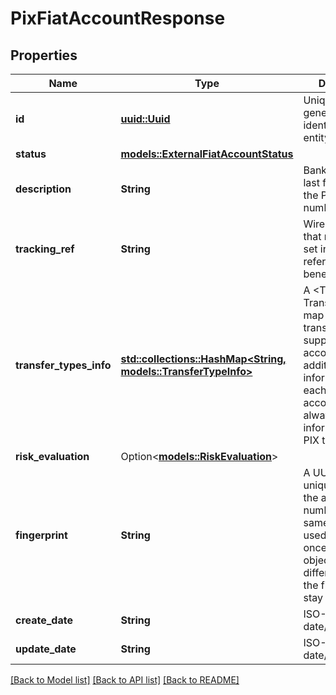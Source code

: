 # PixFiatAccountResponse

## Properties

Name | Type | Description | Notes
------------ | ------------- | ------------- | -------------
**id** | [**uuid::Uuid**](uuid::Uuid.md) | Unique system generated identifier for the entity. | 
**status** | [**models::ExternalFiatAccountStatus**](ExternalFiatAccountStatus.md) |  | 
**description** | **String** | Bank name plus last four digits of the PIX account number. | 
**tracking_ref** | **String** | Wire tracking ref that needs to be set in the wire reference to beneficiary field. | 
**transfer_types_info** | [**std::collections::HashMap<String, models::TransferTypeInfo>**](TransferTypeInfo.md) | A <TransferType, TransferTypeInfo> map which shows transfer types supported on this account as well as additional information for each. For PIX accounts this will always only show information for PIX transfers. | 
**risk_evaluation** | Option<[**models::RiskEvaluation**](RiskEvaluation.md)> |  | [optional]
**fingerprint** | **String** | A UUID that uniquely identifies the account number. If the same account is used more than once, each card object will have a different id, but the fingerprint will stay the same. | 
**create_date** | **String** | ISO-8601 UTC date/time format. | 
**update_date** | **String** | ISO-8601 UTC date/time format. | 

[[Back to Model list]](../README.md#documentation-for-models) [[Back to API list]](../README.md#documentation-for-api-endpoints) [[Back to README]](../README.md)


